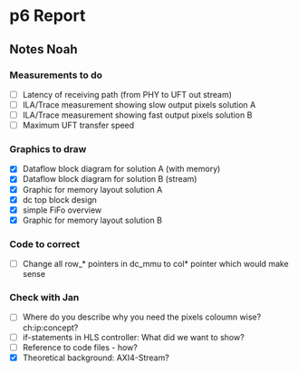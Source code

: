 # p6 Report

## Notes Noah
### Measurements to do
* [ ] Latency of receiving path (from PHY to UFT out stream)
* [ ] ILA/Trace measurement showing slow output pixels solution A
* [ ] ILA/Trace measurement showing fast output pixels solution B
* [ ] Maximum UFT transfer speed

### Graphics to draw
* [x] Dataflow block diagram for solution A (with memory)
* [x] Dataflow block diagram for solution B (stream)
* [x] Graphic for memory layout solution A
* [x] dc top block design
* [x] simple FiFo overview
* [x] Graphic for memory layout solution B

### Code to correct
* [ ] Change all row_* pointers in dc_mmu to col* pointer which would make sense

### Check with Jan
* [ ] Where do you describe why you need the pixels coloumn wise? ch:ip:concept?
* [ ] if-statements in HLS controller: What did we want to show?
* [ ] Reference to code files - how?
* [x] Theoretical background: AXI4-Stream?